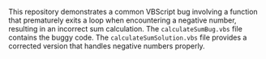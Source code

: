 This repository demonstrates a common VBScript bug involving a function that prematurely exits a loop when encountering a negative number, resulting in an incorrect sum calculation. The `calculateSumBug.vbs` file contains the buggy code. The `calculateSumSolution.vbs` file provides a corrected version that handles negative numbers properly.